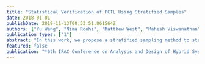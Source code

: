 ```yaml
---
title: "Statistical Verification of PCTL Using Stratified Samples"
date: 2018-01-01
publishDate: 2019-11-13T00:53:51.861564Z
authors: ["Yu Wang", "Nima Roohi", "Matthew West", "Mahesh Viswanathan", "Geir E. Dullerud"]
publication_types: ["1"]
abstract: "In this work, we propose a stratified sampling method to statistically check Probabilistic Computation Tree Logic (PCTL) formulas on discrete-time Markov chains with sequential probability ratio test. Distinct from previous statistical verification methods using independent Monte Carlo sampling, our algorithm uses stratified samples that are negatively correlated, thus give lower variance. The experiments demonstrate that the new algorithm uses a smaller number of samples for a given confidence level on several benchmark examples."
featured: false
publication: "*6th IFAC Conference on Analysis and Design of Hybrid Systems (ADHS), IFAC-PapersOnLine*"
---
```


